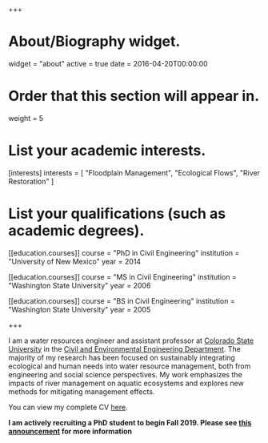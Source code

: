 +++
# About/Biography widget.
widget = "about"
active = true
date = 2016-04-20T00:00:00

# Order that this section will appear in.
weight = 5

# List your academic interests.
[interests]
  interests = [
    "Floodplain Management",
    "Ecological Flows",
    "River Restoration"
  ]

# List your qualifications (such as academic degrees).
[[education.courses]]
  course = "PhD in Civil Engineering"
  institution = "University of New Mexico"
  year = 2014

[[education.courses]]
  course = "MS in Civil Engineering"
  institution = "Washington State University"
  year = 2006

[[education.courses]]
  course = "BS in Civil Engineering"
  institution = "Washington State University"
  year = 2005

+++



I am a water resources engineer and assistant professor at [Colorado State University](https://www.colostate.edu) in the [Civil and Environmental Engineering Department](https://www.engr.colostate.edu/ce/). The majority of my research has been focused on sustainably integrating ecological and human needs into water resource management, both from engineering and social science perspectives. My work emphasizes the impacts of river management on aquatic ecosystems and explores new methods for mitigating management effects.

You can view my complete CV [here](https://drive.google.com/open?id=1uNV_zSu-50vGdAdmO8C-7EQJBPRDQSnB).

**I am actively recruiting a PhD student to begin Fall 2019. Please see [this announcement](https://drive.google.com/file/d/1xQEhSIye-dK4WbWVAgDx0V1FAv7RFELw/view?usp=sharing) for more information**
